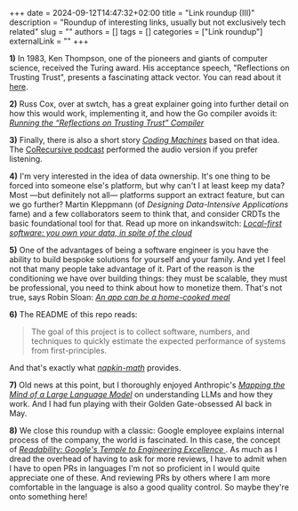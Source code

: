 +++
date = 2024-09-12T14:47:32+02:00
title = "Link roundup (III)"
description = "Roundup of interesting links, usually but not exclusively tech related"
slug = ""
authors = []
tags = []
categories = ["Link roundup"]
externalLink = ""
+++

**1)** In 1983, Ken Thompson, one of the pioneers and giants of computer science, received the Turing award. His acceptance speech, "Reflections on Trusting Trust", presents a fascinating attack vector. You can read about it [here](https://dl.acm.org/doi/pdf/10.1145/358198.358210).

**2)** Russ Cox, over at swtch, has a great explainer going into further detail on how this would work, implementing it, and how the Go compiler avoids it: *[Running the “Reflections on Trusting Trust” Compiler](https://research.swtch.com/nih)*

**3)** Finally, there is also a short story *[Coding Machines](https://www.teamten.com/lawrence/writings/coding-machines/)* based on that idea. The [CoRecursive podcast](https://corecursive.com/coding-machines-with-don-and-krystal/) performed the audio version if you prefer listening.

**4)** I'm very interested in the idea of data ownership. It's one thing to be forced into someone else's platform, but why can't I at least keep my data? Most —but definitely not all— platforms support an extract feature, but can we go further? Martin Kleppmann (of *Designing Data-Intensive Applications* fame) and a few collaborators seem to think that, and consider CRDTs the basic foundational tool for that. Read up more on inkandswitch: *[Local-first software: you own your data, in spite of the cloud](https://www.inkandswitch.com/local-first/)*

**5)** One of the advantages of being a software engineer is you have the ability to build bespoke solutions for yourself and your family. And yet I feel not that many people take advantage of it. Part of the reason is the conditioning we have over building things: they must be scalable, they must be professional, you need to think about how to monetize them. That's not true, says Robin Sloan: *[An app can be a home-cooked meal](https://www.robinsloan.com/notes/home-cooked-app/)*

**6)** The README of this repo reads:

> The goal of this project is to collect software, numbers, and techniques to quickly estimate the expected performance of systems from first-principles.

And that's exactly what *[napkin-math](https://github.com/sirupsen/napkin-math)* provides.

**7)** Old news at this point, but I thoroughly enjoyed Anthropic's *[Mapping the Mind of a Large Language Model](https://www.anthropic.com/research/mapping-mind-language-model)* on understanding LLMs and how they work. And I had fun playing with their Golden Gate-obsessed AI back in May.


**8)** We close this roundup with a classic: Google employee explains internal process of the company, the world is fascinated. In this case, the concept of *[Readability: Google's Temple to Engineering Excellence ](https://www.moderndescartes.com/essays/readability/)*. As much as I dread the overhead of having to ask for more reviews, I have to admit when I have to open PRs in languages I'm not so proficient in I would quite appreciate one of these. And reviewing PRs by others where I am more comfortable in the language is also a good quality control. So maybe they're onto something here!
